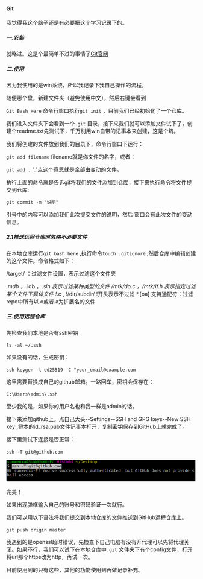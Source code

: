 #### Git

我觉得我这个脑子还是有必要把这个学习记录下的。

##### 一.安装

就略过。这是个最简单不过的事情了[Git官网](http://git-scm.com/downloads)

##### 二.使用

因为我使用的是win系统，所以我记录下我自己操作的流程。

随便哪个盘，新建文件夹（避免使用中文），然后右键会看到

``Git Bash Here``  命令行窗口执行``git init`` ，目前我们已经初始化了一个仓库。

我们进入文件夹下会看到一个``.git`` 目录，接下来我们就可以添加文件试下了，创建个readme.txt先测试下，千万别用win自带的记事本来创建，这是个坑。

我们将创建的文件放到我们的目录下，命令行窗口下运行：

``git add filename`` filename就是你文件的名字，或者：

``git add .``  "."点这个意思就是全部由变动的文件。

执行上面的命令就是告诉git将我们的文件添加到仓库，接下来执行命令将文件提交到仓库:

``git commit -m "说明" `` 

引号中的内容可以添加我们此次提交文件的说明，然后 窗口会有此次文件的变动信息。

##### 2.1推送远程仓库时忽略不必要文件

在本地仓库运行``git bash here`` ,执行命令``touch .gitignore`` ,然后仓库中编辑创建的这个文件。命令格式如下：

/target/ ：过滤文件设置，表示过滤这个文件夹

*.mdb  ，*.ldb  ，*.sln 表示过滤某种类型的文件
/mtk/do.c ，/mtk/if.h  表示指定过滤某个文件下具体文件
 !*.c , !/dir/subdir/     !开头表示不过滤
 *.[oa]    支持通配符：过滤repo中所有以.o或者.a为扩展名的文件

##### 三.使用远程仓库

先检查我们本地是否有ssh密钥

``ls -al ~/.ssh`` 

如果没有的话，生成密钥：

``ssh-keygen -t ed25519 -C "your_email@example.com``

这里需要替换成自己的github邮箱。一路回车，密钥会保存在：

``C:\Users\admin\.ssh`` 

至少我的是，如果你的用户名也和我一样是admin的话。

接下来添加github上。点自己大头--Settings--SSH and GPG keys--New SSH key ,将本的id_rsa.pub文件记事本打开，复制密钥保存到GitHub上就完成了。

接下里测试下连接是否正常：

``ssh -T git@github.com`` 

![20190619221201430](../img/20190619221201430.png)

  完美！

如果出现弹框输入自己的账号和密码验证一次就行。

我们可以用以下语法将我们提交到本地仓库的文件推送到GitHub远程仓库上。

``git push origin master``  

我遇到的是openssl超时错误，先检查下自己电脑有没有开代理可以先将代理关闭。如果不行，我们可以试下在本地仓库中``.git`` 文件夹下有个config文件，打开将url那个https改为http，再试一次。



目前使用到的只有这些，其他的功能使用到再做记录补充。

